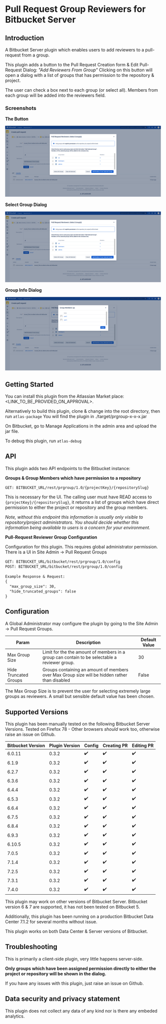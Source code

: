 # Pull Request Group Reviewers for Bitbucket Server

## Introduction

A Bitbucket Server plugin which enables users to add reviewers to a pull-request from a group.

This plugin adds a button to the Pull Request Creation form & Edit Pull-Request Dialog: *"Add Reviewers From Group"*
Clicking on this button will open a dialog with a list of groups that has permission to the repository & project.

The user can check a box next to each group (or select all). Members from each group will be added into the reviewers field.

### Screenshots

**The Button**

![Add Reviewers Button](src/main/resources/images/scrn1.png)

**Select Group Dialog**

![Select Group Dialog](src/main/resources/images/scrn1.png)
 
**Group Info Dialog**

![Group Info Dialog](src/main/resources/images/scrn2.png)

## Getting Started

You can install this plugin from the Atlassian Market place: <LINK_TO_BE_PROVIDED_ON_APPROVAL>.

Alternatively to build this plugin, clone & change into the root directory, then run `atlas-package` You will find the plugin in ./target/prgroup-x-x-x.jar

On Bitbucket, go to Manage Applications in the admin area and upload the jar file.

To debug this plugin, run `atlas-debug`

## API

This plugin adds two API endpoints to the Bitbucket instance:

**Groups & Group Members which have permission to a repository**

```
GET: BITBUCKET_URL/rest/prgroup/1.0/{projectKey}/{repositorySlug}
```

This is necessary for the UI. The calling user must have READ access to `{projectKey}/{repositorySlug}`, 
it returns a list of groups which have direct permission to either the project or repository and the group
members.

*Note, without this endpoint this information is usually only visible to repository/project administrators.
You should decide whether this information being available to users is a concern for your environment.*


**Pull-Request Reviewer Group Configuration**

Configuration for this plugin. This requires global administrator permission.
There is a UI in Site Admin -> Pull Request Groups

```
GET: BITBUCKET_URL/bitbucket/rest/prgroup/1.0/config
POST: BITBUCKET_URL/bitbucket/rest/prgroup/1.0/config

Example Response & Request:
{
  "max_group_size": 30,
  "hide_truncated_groups": false
}
```

## Configuration

A Global Administrator may configure the plugin by going to the Site Admin -> Pull Request Groups.

| Param  | Description  |  Default Value 
|---|---|---|
| Max Group Size | Limit for the the amount of members in a group can contain to be selectable a reviewer group. | 30
| Hide Truncated Groups | Groups containing an amount of members over Max Group size will be hidden rather than disabled | False

The Max Group Size is to prevent the user for selecting extremely large groups as reviewers. A small but sensible default value has been chosen.


## Supported Versions

This plugin has been manually tested on the following Bitbucket Server Versions.
Tested on Firefox 78 - Other browsers _should_ work too, otherwise raise an issue on Github.

| Bitbucket Version  | Plugin Version | Config | Creating PR | Editing PR |
|---|---|---|---|---|
| 6.0.11 | 0.3.2 | :heavy_check_mark: | :heavy_check_mark: | :heavy_check_mark: |
| 6.1.9 | 0.3.2 | :heavy_check_mark: | :heavy_check_mark: | :heavy_check_mark: |
| 6.2.7 | 0.3.2 | :heavy_check_mark: | :heavy_check_mark: | :heavy_check_mark: |
| 6.3.6 | 0.3.2 | :heavy_check_mark: | :heavy_check_mark: | :heavy_check_mark: |
| 6.4.4 | 0.3.2 | :heavy_check_mark: | :heavy_check_mark: | :heavy_check_mark: |
| 6.5.3 | 0.3.2 | :heavy_check_mark: | :heavy_check_mark: | :heavy_check_mark: |
| 6.6.4 | 0.3.2 | :heavy_check_mark: | :heavy_check_mark: | :heavy_check_mark: |
| 6.7.5 | 0.3.2 | :heavy_check_mark: | :heavy_check_mark: | :heavy_check_mark: |
| 6.8.4 | 0.3.2 | :heavy_check_mark: | :heavy_check_mark: | :heavy_check_mark: |
| 6.9.3 | 0.3.2 | :heavy_check_mark: | :heavy_check_mark: | :heavy_check_mark: |  
| 6.10.5 | 0.3.2 | :heavy_check_mark: | :heavy_check_mark: | :heavy_check_mark: |
| 7.0.5 | 0.3.2 | :heavy_check_mark: | :heavy_check_mark: | :heavy_check_mark: |
| 7.1.4 | 0.3.2 | :heavy_check_mark: | :heavy_check_mark: | :heavy_check_mark: |
| 7.2.5 | 0.3.2 | :heavy_check_mark: | :heavy_check_mark: | :heavy_check_mark: |
| 7.3.1 | 0.3.2 | :heavy_check_mark: | :heavy_check_mark: | :heavy_check_mark: |
| 7.4.0 | 0.3.2 | :heavy_check_mark: | :heavy_check_mark: | :heavy_check_mark: |

This plugin may work on other versions of Bitbucket Server. Bitbucket version 6 & 7 are supported, it has not been tested on Bitbucket 5.

Additionally, this plugin has been running on a production Bitbucket Data Center 7.1.2 for several months without issue.

This plugin works on both Data Center & Server versions of Bitbucket.

## Troubleshooting

This is primarily a client-side plugin, very little happens server-side.

**Only groups which have been assigned permission directly to either the project or repository will be shown in the dialog.** 

If you have any issues with this plugin, just raise an issue on Github.

## Data security and privacy statement

This plugin does not collect any data of any kind nor is there any embeded analytics. 

